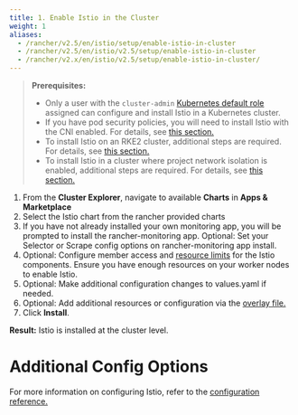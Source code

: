 ```yaml
---
title: 1. Enable Istio in the Cluster
weight: 1
aliases:
  - /rancher/v2.5/en/istio/setup/enable-istio-in-cluster
  - /rancher/v2.5/en/istio/v2.5/setup/enable-istio-in-cluster
  - /rancher/v2.x/en/istio/v2.5/setup/enable-istio-in-cluster/
---
```


>**Prerequisites:**
>
>- Only a user with the `cluster-admin` [Kubernetes default role](https://kubernetes.io/docs/reference/access-authn-authz/rbac/#user-facing-roles) assigned can configure and install Istio in a Kubernetes cluster.
>- If you have pod security policies, you will need to install Istio with the CNI enabled. For details, see [this section.](istio/v2.5/configuration-reference/enable-istio-with-psp)
>- To install Istio on an RKE2 cluster, additional steps are required. For details, see [this section.](istio/v2.5/configuration-reference/rke2/)
>- To install Istio in a cluster where project network isolation is enabled, additional steps are required. For details, see [this section.](istio/v2.5/configuration-reference/canal-and-project-network)

1. From the **Cluster Explorer**, navigate to available **Charts** in **Apps & Marketplace** 
1. Select the Istio chart from the rancher provided charts
1. If you have not already installed your own monitoring app, you will be prompted to install the rancher-monitoring app. Optional: Set your Selector or Scrape config options on rancher-monitoring app install. 
1. Optional: Configure member access and [resource limits](../../../explanations/integrations-in-rancher/istio/cpu-and-memory-allocations.md) for the Istio components. Ensure you have enough resources on your worker nodes to enable Istio.
1. Optional: Make additional configuration changes to values.yaml if needed.
1. Optional: Add additional resources or configuration via the [overlay file.](istio/v2.5/configuration-reference/#overlay-file)
1. Click **Install**.

**Result:** Istio is installed at the cluster level.

# Additional Config Options

For more information on configuring Istio, refer to the [configuration reference.](istio/v2.5/configuration-reference)
